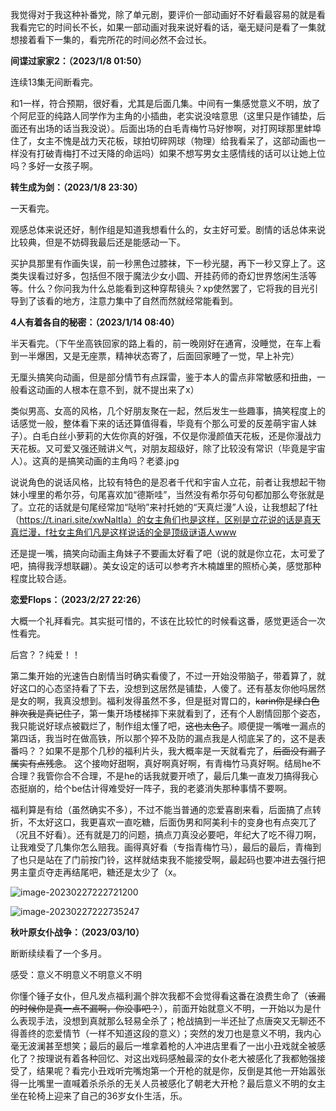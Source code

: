 我觉得对于我这种补番党，除了单元剧，要评价一部动画好不好看最容易的就是看我看完它的时间长不长，如果一部动画对我来说好看的话，毫无疑问是看了一集就想接着看下一集的，看完所花的时间必然不会过长。



**间谍过家家2：（2023/1/8 01:50）**

连续13集无间断看完。

和1一样，符合预期，很好看，尤其是后面几集。中间有一集感觉意义不明，放了个阿尼亚的纯路人同学作为主角的小插曲，老实说没啥意思（这里只是作铺垫，后面还有出场的话当我没说）。后面出场的白毛青梅竹马好惨啊，对打网球那里蚌埠住了，女主不愧是战力天花板，球拍切碎网球（物理）给我看呆了，这部动画也一样没有打破青梅打不过天降的命运吗）如果不想写男女主感情线的话可以让她上位吗？多好一女孩子啊。



**转生成为剑：（2023/1/8 23:30）**

一天看完。

观感总体来说还好，制作组是知道我想看什么的，女主好可爱。剧情的话总体来说比较典，但是不妨碍我最后还是能感动一下。

买护具那里有作画失误，前一秒黑色过膝袜，下一秒光腿，再下一秒又穿上了。这类失误看过好多，包括但不限于魔法少女小圆、开挂药师的奇幻世界悠闲生活等等。什么？你问我为什么总能看到这种穿帮镜头？xp使然罢了，它将我的目光引导到了该看的地方，注意力集中了自然而然就经常能看到。



**4人有着各自的秘密：（2023/1/14 08:40）**

半天看完。（下午坐高铁回家的路上看的，前一晚刚好在通宵，没睡觉，在车上看到一半爆困，又是无座票，精神状态寄了，后面回家睡了一觉，早上补完）

无厘头搞笑向动画，但是部分情节有点踩雷，鉴于本人的雷点非常敏感和扭曲，一般看这动画的人根本在意不到，就不提出来了x）

类似男高、女高的风格，几个好朋友聚在一起，然后发生一些趣事，搞笑程度上的话感觉一般，整体看下来的话还算值得看，毕竟有个那么可爱的反差萌宇宙人妹子）。白毛白丝小萝莉的大佐你真的好强，不仅是你漫颜值天花板，还是你漫战力天花板。又可爱又强还贼讲义气，对朋友超级好，除了比较没有常识（毕竟是宇宙人）。这真的是搞笑动画的主角吗？老婆.jpg

说说角色的说话风格，比较有特色的是忍者千代和宇宙人立花，前者让我想起干物妹小埋里的希尔芬，句尾喜欢加“德斯哇”，当然没有希尔芬句句都加那么夸张就是了。立花的话就是句尾经常加“哒哟”来衬托她的“天真烂漫”人设，让我想起了f社（https://t.inari.site/xwNaltIa）的女主角们也是这样，区别是立花说的话是真天真烂漫，f社女主角们凡是这样说话的全是顶级谜语人www

还是提一嘴，搞笑向动画主角妹子不要画太好看了吧（说的就是你立花，太可爱了吧，搞得我浮想联翩）。美女设定的话可以参考齐木楠雄里的照桥心美，感觉那种程度比较合适。



**恋爱Flops：（2023/2/27 22:26）**

大概一个礼拜看完。其实挺可惜的，不该在比较忙的时候看这番，感觉更适合一次性看完。

后宫？？纯爱！！

第二集开始的光速告白剧情当时确实看傻了，不过一开始没带脑子，带着算了，就好这口的心态坚持看了下去，没想到这居然是铺垫，人傻了。还有基友你他吗居然是女的啊，我真没想到。福利发得虽然不多，但是挺对胃口的，~~karin你是绿白色胖次我是真记住了~~，第一集开场楼梯摔下来就看到了，还有个人剧情回那个姿态，我只能说好球点被戳烂了，制作组太懂了吧，~~这也太色了~~。顺便提一嘴唯一漏点的第四话，我当时在做高铁，所以那个猝不及防的漏点我是人彻底呆了的，这不是表番吗？？如果不是那个几秒的福利片头，我大概率是一天就看完了，~~后面没有漏了属实有点残念~~。 这个接吻好甜啊，真好啊真好啊，有青梅竹马真好啊。结局he不合理？我管你合不合理，不是he的话我就要开喷了，最后几集一直发刀搞得我心态挺崩的，给个be估计得难受好一阵子，我的老婆消失那种事情不要啊。

福利算是有给（虽然确实不多），不过不能当普通的恋爱喜剧来看，后面搞了点转折，不太好这口，我更喜欢一直吃糖，后面伪男和阿美利卡的变身也有点突兀了（况且不好看）。还有就是刀的问题，搞点刀真没必要吧，年纪大了吃不得刀啊，让我难受了几集你怎么赔我。画得真好看（专指青梅竹马），最后的最后，青梅到了也只是站在了门前按门铃，这样就结束我不能接受啊，最起码也要冲进去强行把男主童贞夺走再结尾吧，糖还是太少了（x。

![image-20230227222721200](C:\Users\ASUS\AppData\Roaming\Typora\typora-user-images\image-20230227222721200.png)

![image-20230227222735247](C:\Users\ASUS\AppData\Roaming\Typora\typora-user-images\image-20230227222735247.png)



**秋叶原女仆战争：（2023/03/10）**

断断续续看了一个多月。

感受：意义不明意义不明意义不明

你懂个锤子女仆，但凡发点福利漏个胖次我都不会觉得看这番在浪费生命了（~~该漏的时候你是真一点不漏啊，你没事吧？~~），前面开始就意义不明，一开始以为是什么表现手法，没想到真就那么轻易全杀了；枪战搞到一半还扯了点唐突又无聊还不得善终的恋爱情节（一样不知道这段的意义）；突然的发刀也是意义不明，我内心毫无波澜甚至想笑；最后的最后一堆拿着枪的人冲进店里看了一出小丑戏就全被感化了？按理说有着各种回忆、对这出戏码感触最深的女仆老大被感化了我都勉强接受了，结果呢？看完小丑戏听完嘴炮第一个开枪的就是你，反倒是其他一开始嚣张得一比嘴里一直喊着杀杀杀的无关人员被感化了朝老大开枪？最后意义不明的女主坐在轮椅上迎来了自己的36岁女仆生活，乐。

